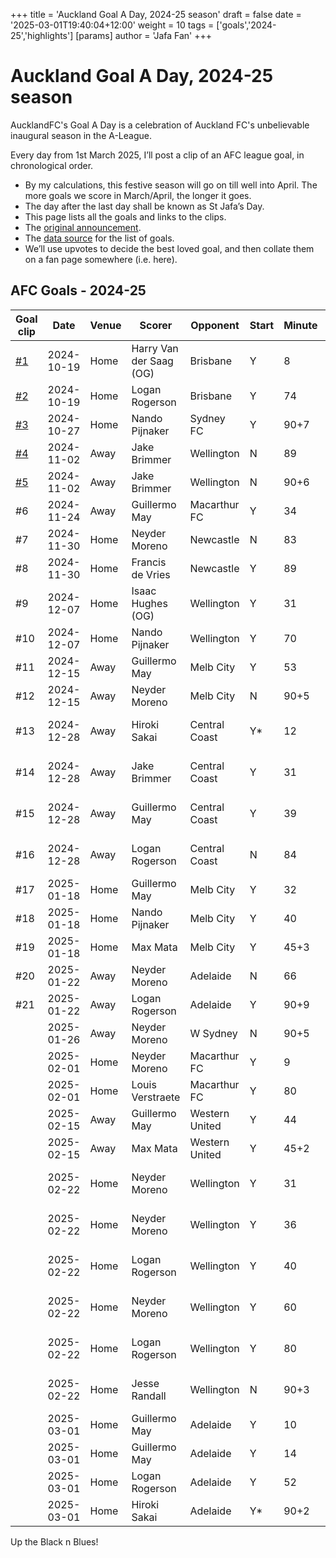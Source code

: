 +++
title = 'Auckland Goal A Day, 2024-25 season'
draft = false
date = '2025-03-01T19:40:04+12:00'
weight = 10
tags = ['goals','2024-25','highlights']
[params]
  author = 'Jafa Fan'
+++

# Auckland Goal A Day, 2024-25 season

AucklandFC's Goal A Day is a celebration of Auckland FC's unbelievable inaugural season in the A-League.

Every day from 1st March 2025, I’ll post a clip of an AFC league goal, in chronological order.

- By my calculations, this festive season will go on till well into April. The more goals we score in March/April, the longer it goes.
- The day after the last day shall be known as St Jafa’s Day.
- This page lists all the goals and links to the clips.
- The [original announcement](https://www.reddit.com/r/AucklandFC/comments/1izo271/auckland_goal_a_day_begins_tomorrow/).
- The [data source](https://fbref.com/en/squads/4cb614ef/2024-2025/goallogs/all_comps/Auckland-FC-Goal-Logs-All-Competitions) for the list of goals.
- We’ll use upvotes to decide the best loved goal, and then collate them on a fan page somewhere (i.e. here).

## AFC Goals - 2024-25

| Goal clip                                                                                                     | Date       | Venue | Scorer                  | Opponent       | Start | Minute | Score | Goalkeeper          | Assist           | Notes    |
| ------------------------------------------------------------------------------------------------------------- | ---------- | ----- | ----------------------- | -------------- | ----- | ------ | ----- | ------------------- | ---------------- | -------- |
| [#1](https://www.reddit.com/r/AucklandFC/comments/1j0g9yf/auckland_fcs_goal_a_day_1_van_der_saag_og_vs/)      | 2024-10-19 | Home  | Harry Van der Saag (OG) | Brisbane       | Y     | 8      | 0-0   | Macklin Freke       |                  | Own Goal |
| [#2](https://www.reddit.com/r/AucklandFC/comments/1j18fb9/auckland_fcs_goal_a_day_2_logan_rogerson_vs/)       | 2024-10-19 | Home  | Logan Rogerson          | Brisbane       | Y     | 74     | 1-0   | Macklin Freke       | Guillermo May    |          |
| [#3](https://www.reddit.com/r/AucklandFC/comments/1j1yjec/auckland_goal_a_day_3_nando_pijnaker_vs_sydney_fc)  | 2024-10-27 | Home  | Nando Pijnaker          | Sydney FC      | Y     | 90+7   | 0-0   | Andrew Redmayne     | Jake Brimmer     |          |
| [#4](https://www.reddit.com/r/AucklandFC/comments/1j2qgsm/auckland_goal_a_day_4_jake_brimmer_vs_phoenix_89/)  | 2024-11-02 | Away  | Jake Brimmer            | Wellington     | N     | 89     | 0-0   | Josh Oluwayemi      |                  |          |
| [#5](https://www.reddit.com/r/AucklandFC/comments/1j3iddm/auckland_goal_a_day_5_jake_brimmer_vs_phoenix_906/) | 2024-11-02 | Away  | Jake Brimmer            | Wellington     | N     | 90+6   | 1-0   | Josh Oluwayemi      | Luis Toomey      |          |
| #6                                                                                                            | 2024-11-24 | Away  | Guillermo May           | Macarthur FC   | Y     | 34     | 0-0   | Filip Kurto         | Felipe Gallegos  |          |
| #7                                                                                                            | 2024-11-30 | Home  | Neyder Moreno           | Newcastle      | N     | 83     | 0-0   | Ryan Scott          |                  |          |
| #8                                                                                                            | 2024-11-30 | Home  | Francis de Vries        | Newcastle      | Y     | 89     | 1-0   | Ryan Scott          |                  |          |
| #9                                                                                                            | 2024-12-07 | Home  | Isaac Hughes (OG)       | Wellington     | Y     | 31     | 0-0   | Josh Oluwayemi      |                  | Own Goal |
| #10                                                                                                           | 2024-12-07 | Home  | Nando Pijnaker          | Wellington     | Y     | 70     | 1-0   | Josh Oluwayemi      | Hiroki Sakai     |          |
| #11                                                                                                           | 2024-12-15 | Away  | Guillermo May           | Melb City      | Y     | 53     | 0-1   | Patrick Beach       | Francis de Vries |          |
| #12                                                                                                           | 2024-12-15 | Away  | Neyder Moreno           | Melb City      | N     | 90+5   | 1-2   | Patrick Beach       |                  |          |
| #13                                                                                                           | 2024-12-28 | Away  | Hiroki Sakai            | Central Coast  | Y\*   | 12     | 0-0   | Dylan Peraic-Cullen | Francis de Vries |          |
| #14                                                                                                           | 2024-12-28 | Away  | Jake Brimmer            | Central Coast  | Y     | 31     | 1-1   | Dylan Peraic-Cullen | Liam Gillion     |          |
| #15                                                                                                           | 2024-12-28 | Away  | Guillermo May           | Central Coast  | Y     | 39     | 2-1   | Dylan Peraic-Cullen |                  |          |
| #16                                                                                                           | 2024-12-28 | Away  | Logan Rogerson          | Central Coast  | N     | 84     | 3-1   | Dylan Peraic-Cullen | Max Mata         |          |
| #17                                                                                                           | 2025-01-18 | Home  | Guillermo May           | Melb City      | Y     | 32     | 0-0   | Patrick Beach       | Logan Rogerson   |          |
| #18                                                                                                           | 2025-01-18 | Home  | Nando Pijnaker          | Melb City      | Y     | 40     | 1-0   | Patrick Beach       |                  |          |
| #19                                                                                                           | 2025-01-18 | Home  | Max Mata                | Melb City      | Y     | 45+3   | 2-0   | Patrick Beach       |                  |          |
| #20                                                                                                           | 2025-01-22 | Away  | Neyder Moreno           | Adelaide       | N     | 66     | 0-0   | Ethan Cox           |                  |          |
| #21                                                                                                           | 2025-01-22 | Away  | Logan Rogerson          | Adelaide       | Y     | 90+9   | 1-2   | Ethan Cox           | Francis de Vries |          |
|                                                                                                               | 2025-01-26 | Away  | Neyder Moreno           | W Sydney       | N     | 90+5   | 0-0   | Lawrence Thomas     |                  |          |
|                                                                                                               | 2025-02-01 | Home  | Neyder Moreno           | Macarthur FC   | Y     | 9      | 0-0   | Filip Kurto         | Max Mata         |          |
|                                                                                                               | 2025-02-01 | Home  | Louis Verstraete        | Macarthur FC   | Y     | 80     | 1-1   | Filip Kurto         | Francis de Vries |          |
|                                                                                                               | 2025-02-15 | Away  | Guillermo May           | Western United | Y     | 44     | 0-0   | Matthew Sutton      | Jake Brimmer     |          |
|                                                                                                               | 2025-02-15 | Away  | Max Mata                | Western United | Y     | 45+2   | 1-0   | Matthew Sutton      | Neyder Moreno    |          |
|                                                                                                               | 2025-02-22 | Home  | Neyder Moreno           | Wellington     | Y     | 31     | 0-0   | Albert Kelly-Heald  | Max Mata         |          |
|                                                                                                               | 2025-02-22 | Home  | Neyder Moreno           | Wellington     | Y     | 36     | 1-0   | Albert Kelly-Heald  |                  |          |
|                                                                                                               | 2025-02-22 | Home  | Logan Rogerson          | Wellington     | Y     | 40     | 2-0   | Albert Kelly-Heald  | Felipe Gallegos  |          |
|                                                                                                               | 2025-02-22 | Home  | Neyder Moreno           | Wellington     | Y     | 60     | 3-1   | Albert Kelly-Heald  |                  |          |
|                                                                                                               | 2025-02-22 | Home  | Logan Rogerson          | Wellington     | Y     | 80     | 4-1   | Albert Kelly-Heald  | Louis Verstraete |          |
|                                                                                                               | 2025-02-22 | Home  | Jesse Randall           | Wellington     | N     | 90+3   | 5-1   | Albert Kelly-Heald  | Guillermo May    |          |
|                                                                                                               | 2025-03-01 | Home  | Guillermo May           | Adelaide       | Y     | 10     | 0-0   | Ethan Cox           | Jake Brimmer     |          |
|                                                                                                               | 2025-03-01 | Home  | Guillermo May           | Adelaide       | Y     | 14     | 1-0   | Ethan Cox           | Francis de Vries |          |
|                                                                                                               | 2025-03-01 | Home  | Logan Rogerson          | Adelaide       | Y     | 52     | 2-1   | Ethan Cox           | Francis de Vries |          |
|                                                                                                               | 2025-03-01 | Home  | Hiroki Sakai            | Adelaide       | Y\*   | 90+2   | 3-3   | Ethan Cox           |                  |          |

Up the Black n Blues!

